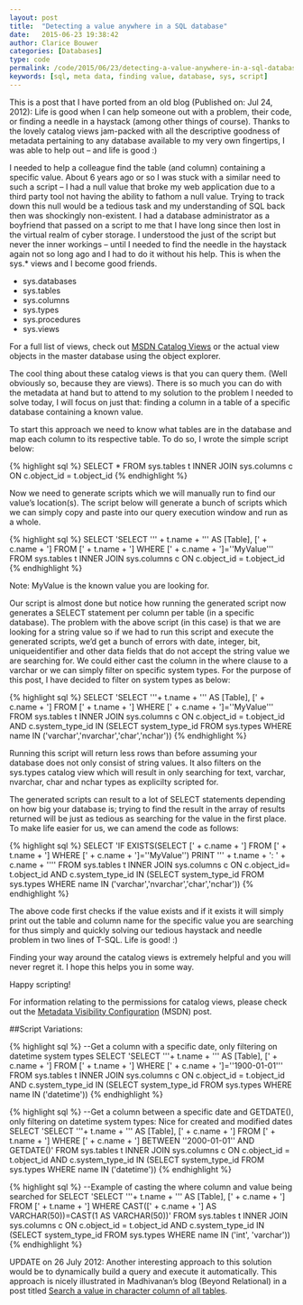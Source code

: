 ```yaml
---
layout: post
title:  "Detecting a value anywhere in a SQL database"
date:   2015-06-23 19:38:42
author: Clarice Bouwer
categories: [Databases]
type: code
permalink: /code/2015/06/23/detecting-a-value-anywhere-in-a-sql-database
keywords: [sql, meta data, finding value, database, sys, script]
---
```

This is a post that I have ported from an old blog (Published on: Jul 24, 2012): Life is good when I can help someone out with a problem, their code, or finding a needle in a haystack (among other things of course). Thanks to the lovely catalog views jam-packed with all the descriptive goodness of metadata pertaining to any database available to my very own fingertips, I was able to help out – and life is good :)

I needed to help a colleague find the table (and column) containing a specific value. About 6 years ago or so I was stuck with a similar need to such a script – I had a null value that broke my web application due to a third party tool not having the ability to fathom a null value. Trying to track down this null would be a tedious task and my understanding of SQL back then was shockingly non-existent. I had a database administrator as a boyfriend that passed on a script to me that I have long since then lost in the virtual realm of cyber storage. I understood the just of the script but never the inner workings – until I needed to find the needle in the haystack again not so long ago and I had to do it without his help. This is when the sys.* views and I become good friends.

- sys.databases
- sys.tables
- sys.columns
- sys.types
- sys.procedures
- sys.views

For a full list of views, check out [MSDN Catalog Views][msdn-catalog-views] or the actual view objects in the master database using the object explorer.

The cool thing about these catalog views is that you can query them. (Well obviously so, because they are views). There is so much you can do with the metadata at hand but to attend to my solution to the problem I needed to solve today, I will focus on just that: finding a column in a table of a specific database containing a known value.

To start this approach we need to know what tables are in the database and map each column to its respective table. To do so, I wrote the simple script below:

{% highlight sql %}
SELECT * FROM sys.tables t
INNER JOIN sys.columns c ON c.object_id = t.object_id
{% endhighlight %}

Now we need to generate scripts which we will manually run to find our value’s location(s). The script below will generate a bunch of scripts which we can simply copy and paste into our query execution window and run as a whole.

{% highlight sql %}
SELECT 'SELECT ''' + t.name + ''' AS [Table], [' + c.name + '] FROM [' + t.name + '] WHERE [' + c.name + ']=''MyValue''' FROM sys.tables t
INNER JOIN sys.columns c ON c.object_id = t.object_id
{% endhighlight %}

Note:  MyValue is the known value you are looking for.

Our script is almost done but notice how running the generated script now generates a SELECT statement per column per table (in a specific database). The problem with the above script (in this case) is that we are looking for a string value so if we had to run this script and execute the generated scripts, we’d get a bunch of errors with date, integer, bit, uniqueidentifier and other data fields that do not accept the string value we are searching for. We could either cast the column in the where clause to a varchar or we can simply filter on specific system types. For the purpose of this post, I have decided to filter on system types as below:

{% highlight sql %}
SELECT 'SELECT '''+ t.name + ''' AS [Table], [' + c.name + '] FROM [' + t.name + '] WHERE [' + c.name + ']=''MyValue''' FROM sys.tables t
INNER JOIN sys.columns c ON c.object_id = t.object_id AND c.system_type_id IN (SELECT system_type_id FROM sys.types WHERE name IN ('varchar','nvarchar','char','nchar'))
{% endhighlight %}

Running this script will return less rows than before assuming your database does not only consist of string values. It also filters on the sys.types catalog view which will result in only searching for text, varchar, nvarchar, char and nchar types as explicilty scripted for.

The generated scripts can result to a lot of SELECT statements depending on how big your database is; trying to find the result in the array of results returned will be just as tedious as searching for the value in the first place. To make life easier for us, we can amend the code as follows:

{% highlight sql %}
SELECT 'IF EXISTS(SELECT [' + c.name + '] FROM [' + t.name + '] WHERE [' + c.name + ']=''MyValue'') PRINT ''' + t.name + ': ' + c.name + '''' FROM sys.tables t
INNER JOIN sys.columns c ON c.object_id= t.object_id AND c.system_type_id IN (SELECT system_type_id FROM sys.types WHERE name IN ('varchar','nvarchar','char','nchar'))
{% endhighlight %}

The above code first checks if the value exists and if it exists it will simply print out the table and column name for the specific value you are searching for thus simply and quickly solving our tedious haystack and needle problem in two lines of T-SQL. Life is good! :)

Finding your way around the catalog views is extremely helpful and you will never regret it. I hope this helps you in some way.

Happy scripting!

For information relating to the permissions for catalog views, please check out the [Metadata Visibility Configuration][metadata-visibility-configuration] (MSDN) post.

##Script Variations:

{% highlight sql %}
--Get a column with a specific date, only filtering on datetime system types
SELECT 'SELECT '''+ t.name + ''' AS [Table], [' + c.name + '] FROM [' + t.name + '] WHERE [' + c.name + ']=''1900-01-01''' FROM sys.tables t
INNER JOIN sys.columns c ON c.object_id = t.object_id AND c.system_type_id IN (SELECT system_type_id FROM sys.types WHERE name IN ('datetime'))
{% endhighlight %}

{% highlight sql %}
--Get a column between a specific date and GETDATE(), only filtering on datetime system types: Nice for created and modified dates
SELECT 'SELECT '''+ t.name + ''' AS [Table], [' + c.name + '] FROM [' + t.name + '] WHERE [' + c.name + '] BETWEEN ''2000-01-01'' AND GETDATE()' FROM sys.tables t
INNER JOIN sys.columns c ON c.object_id = t.object_id AND c.system_type_id IN (SELECT system_type_id FROM sys.types WHERE name IN ('datetime'))
{% endhighlight %}

{% highlight sql %}
--Example of casting the where column and value being searched for
SELECT 'SELECT '''+ t.name + ''' AS [Table], [' + c.name + '] FROM [' + t.name + '] WHERE CAST([' + c.name + '] AS VARCHAR(50))=CAST(1 AS VARCHAR(50))' FROM sys.tables t
INNER JOIN sys.columns c ON c.object_id = t.object_id AND c.system_type_id IN (SELECT system_type_id FROM sys.types WHERE name IN ('int', 'varchar'))
{% endhighlight %}

UPDATE on 26 July 2012:
Another interesting approach to this solution would be to dynamically build a query and execute it automatically. This approach is nicely illustrated in Madhivanan’s blog (Beyond Relational) in a post titled [Search a value in character column of all tables][madhivanan's post].

[msdn-catalog-views]: https://msdn.microsoft.com/en-us/library/ms174365.aspx
[metadata-visibility-configuration]: https://msdn.microsoft.com/en-us/library/ms187113.aspx
[madhivanan's post]: http://beyondrelational.com/modules/2/blogs/70/posts/10883/search-a-value-in-character-column-of-all-tables.aspx
